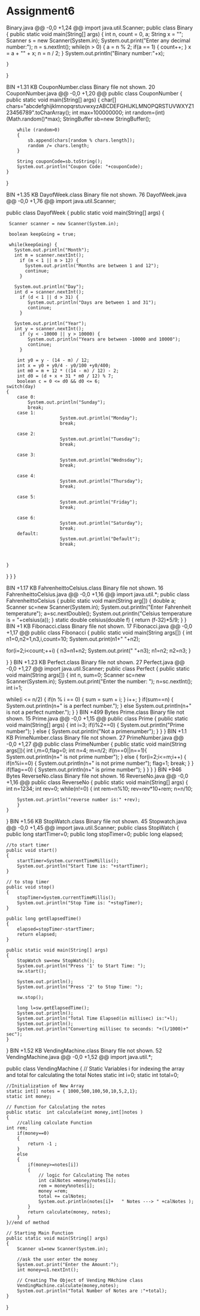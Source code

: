 # Assignment6
 Binary.java 
@@ -0,0 +1,24 @@
import java.util.Scanner;
public class  Binary
{
    public static void main(String[] args) 
    {
        int n, count = 0, a;
        String x = "";
        Scanner s = new Scanner(System.in);
        System.out.print("Enter any decimal number:");
        n = s.nextInt();
        while(n > 0)
        {
            a = n % 2;
            if(a == 1)
            {
                count++;
            }
            x = a + "" + x;
            n = n / 2;
        }
        System.out.println("Binary number:"+x);

    }
}


 BIN +1.31 KB CouponNumber.class 
Binary file not shown.
 20  CouponNumber.java 
@@ -0,0 +1,20 @@
public class CouponNumber
{
	public static void main(String[] args)
	{
		char[] chars="abcdefghijklmnopqrstuvwxyzABCDEFGHIJKLMNOPQRSTUVWXYZ123456789".toCharArray();
		int max=100000000;
		int random=(int) (Math.random()*max);
		 StringBuffer sb=new StringBuffer();


		while (random>0)
		{
			sb.append(chars[random % chars.length]);
			random /= chars.length;
		}

		String couponCode=sb.toString();
		System.out.println("Coupon Code: "+couponCode);	
	}
}


 BIN +1.35 KB DayofWeek.class 
Binary file not shown.
 76  DayofWeek.java 
@@ -0,0 +1,76 @@
import java.util.Scanner;

 public class DayofWeek {
   public static void main(String[] args) {

     Scanner scanner = new Scanner(System.in);

     boolean keepGoing = true;

     while(keepGoing) {
       System.out.println("Month");
       int m = scanner.nextInt();
         if (m < 1 || m > 12) {
           System.out.println("Months are between 1 and 12");
           continue;
         }

       System.out.println("Day");
       int d = scanner.nextInt();
         if (d < 1 || d > 31) {
            System.out.println("Days are between 1 and 31");
            continue;
         }

       System.out.println("Year");
       int y = scanner.nextInt();
         if (y < -10000 || y > 10000) {
            System.out.println("Years are between -10000 and 10000");
            continue;
         }

        int y0 = y - (14 - m) / 12;
        int x = y0 + y0/4 - y0/100 +y0/400;
        int m0 = m + 12 * ((14 - m) / 12) - 2;
        int d0 = (d + x + 31 * m0 / 12) % 7;  
        boolean c = 0 <= d0 && d0 <= 6;
	switch(day)
	{
		case 0:
			System.out.println("Sunday");
			break;
		case 1:
                        System.out.println("Monday");
                        break;

		case 2:
                        System.out.println("Tuesday");
                        break;

		case 3:
                        System.out.println("Wednsday");
                        break;

		case 4:
                        System.out.println("Thursday");
                        break;

		case 5:
                        System.out.println("Friday");
                        break;

		case 6:
                        System.out.println("Saturday");
                        break;
		default:
                        System.out.println("Default");
                        break;



	}

  }
 }
}

 BIN +1.17 KB FahrenheittoCelsius.class 
Binary file not shown.
 16  FahrenheittoCelsius.java 
@@ -0,0 +1,16 @@
import java.util.*;
public class FahrenheittoCelsius
{
	public static void main(String arg[])
	{
	    double a;
             	    Scanner sc=new Scanner(System.in);
	    System.out.println("Enter  Fahrenheit temperature");
                   a=sc.nextDouble();
	    System.out.println("Celsius temperature is = "+celsius(a));
	}
	static double celsius(double f)
	{
	return  (f-32)*5/9;
	}
}
 BIN +1 KB Fibonacci.class 
Binary file not shown.
 17  Fibonacci.java 
@@ -0,0 +1,17 @@
public class Fibonacci
{
public static void main(String args[])
{
 int n1=0,n2=1,n3,i,count=10;
 System.out.print(n1+" "+n2);

 for(i=2;i<count;++i)
 {
  n3=n1+n2;
  System.out.print(" "+n3);
  n1=n2;
  n2=n3;
 }

}
}
 BIN +1.23 KB Perfect.class 
Binary file not shown.
 27  Perfect.java 
@@ -0,0 +1,27 @@
import java.util.Scanner;
public class Perfect
{
public static void main(String args[])
{
int n, sum=0;
Scanner sc=new Scanner(System.in);
System.out.print("Enter the number: ");
n=sc.nextInt();
int i=1;

while(i <= n/2)
{
if(n % i == 0)
{
sum = sum + i;
}
i++;
} 
if(sum==n)
{
System.out.println(n+" is a perfect number.");
} 
else
System.out.println(n+" is not a perfect number.");
}
}
 BIN +499 Bytes Prime.class 
Binary file not shown.
 15  Prime.java 
@@ -0,0 +1,15 @@
public class Prime
{
	public static void main(String[] args)
	{
		int i=3;
		if(i%2==0)
		{
			System.out.println("Prime number");
		}
		else
		{
			System.out.println("Not a primenumber");
		}
	}
}
 BIN +1.1 KB PrimeNumber.class 
Binary file not shown.
 27  PrimeNumber.java 
@@ -0,0 +1,27 @@
public class PrimeNumber
{
 public static void main(String args[]){
  int i,m=0,flag=0;
  int n=4;
  m=n/2;
  if(n==0||n==1){
   System.out.println(n+" is not prime number");
  }
  else
  {
   for(i=2;i<=m;i++)
   {
    if(n%i==0)
    {
     System.out.println(n+" is not prime number");
     flag=1;
     break;
    }
   }
   if(flag==0)
   {
	System.out.println(n+" is prime number");
   }
  }
}
}
 BIN +946 Bytes ReverseNo.class 
Binary file not shown.
 16  ReverseNo.java 
@@ -0,0 +1,16 @@
public class ReverseNo
{
	public static void main(String[] args)
	{
		int n=1234;
		int rev=0;
		while(n!=0)
		{
		int rem=n%10;
		rev=rev*10+rem;
                n=n/10;

		System.out.println("reverse number is:" +rev);
		}
	}
}
 BIN +1.56 KB StopWatch.class 
Binary file not shown.
 45  Stopwatch.java 
@@ -0,0 +1,45 @@
import java.util.Scanner;
public class StopWatch
{
	public long startTimer=0;
        public long stopTimer=0;
        public long elapsed;

	//to start timer
	public void start()
	{
		startTimer=System.currentTimeMillis();
		System.out.println("Start Time is: "+startTimer);
	}

	// to stop timer
	public void stop()
	{
		stopTimer=System.currentTimeMillis();
		System.out.println("Stop Time is: "+stopTimer);
	}

	public long getElapsedTime()
	{
		elapsed=stopTimer-startTimer;
		return elapsed;
	}

	public static void main(String[] args) 
	{
		StopWatch sw=new StopWatch();
		System.out.println("Press '1' to Start Time: ");
		sw.start();

		System.out.println();
		System.out.println("Press '2' to Stop Time: ");

		sw.stop();

		long l=sw.getElapsedTime();
		System.out.println();
		System.out.println("Total Time Elapsed(in millisec) is:"+l);
		System.out.println();
		System.out.println("Converting millisec to seconds: "+(l/1000)+" sec");
	}
}
 BIN +1.52 KB VendingMachine.class 
Binary file not shown.
 52  VendingMachine.java 
@@ -0,0 +1,52 @@
import java.util.*;

public class VendingMachine
{
	// Static Variables i for indexing the array and total for calculating the total Notes
  	static int i=0;
  	static int total=0;

  	//Initialization of New Array
  	static int[] notes = { 1000,500,100,50,10,5,2,1};
  	static int money;

  	// Function for Calculating the notes
  	public static  int calculate(int money,int[]notes )
  	{
  		//calling calculate Function
 	int rem;
		if(money==0)
		{
			return -1 ;
		}
		else
		{
			if(money>=notes[i])
			{
				// logic for Calculating The notes
				int calNotes =money/notes[i];
				rem = money%notes[i];
				money =rem;
				total += calNotes;
				System.out.println(notes[i]+   " Notes ---> " +calNotes );
			}
			return calculate(money, notes);
		}
	}//end of method

  	// Starting Main Function
	public static void main(String[] args)
	{
        Scanner u1=new Scanner(System.in);

		//ask the user enter the money
		System.out.print("Enter the Amount:");
		int money=u1.nextInt();

		// Creating The Object of Vending MAchine class
		VendingMachine.calculate(money,notes);
		System.out.println("Total Number of Notes are :"+total);
	}
}

